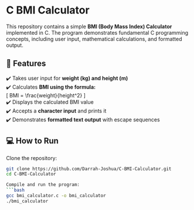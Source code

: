 # C BMI Calculator  

This repository contains a simple **BMI (Body Mass Index) Calculator** implemented in C. The program demonstrates fundamental C programming concepts, including user input, mathematical calculations, and formatted output.  

## 📌 Features  
✔️ Takes user input for **weight (kg) and height (m)**  
✔️ Calculates **BMI using the formula:**  
   \[
   BMI = \frac{weight}{height^2}
   \]  
✔️ Displays the calculated BMI value  
✔️ Accepts a **character input** and prints it  
✔️ Demonstrates **formatted text output** with escape sequences  

## 💻 How to Run  

Clone the repository:
  ```bash
  git clone https://github.com/Darrah-Joshua/C-BMI-Calculator.git
  cd C-BMI-Calculator

Compile and run the program:
  ```bash
  gcc bmi_calculator.c -o bmi_calculator
  ./bmi_calculator



